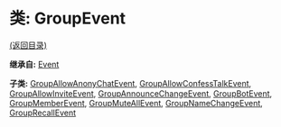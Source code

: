 # 类: GroupEvent  
[(返回目录)](README.md)  
  
**继承自:** [Event](Event.md)  
  
**子类:** [GroupAllowAnonyChatEvent](GroupAllowAnonyChatEvent.md), [GroupAllowConfessTalkEvent](GroupAllowConfessTalkEvent.md), [GroupAllowInviteEvent](GroupAllowInviteEvent.md), [GroupAnnounceChangeEvent](GroupAnnounceChangeEvent.md), [GroupBotEvent](GroupBotEvent.md), [GroupMemberEvent](GroupMemberEvent.md), [GroupMuteAllEvent](GroupMuteAllEvent.md), [GroupNameChangeEvent](GroupNameChangeEvent.md), [GroupRecallEvent](GroupRecallEvent.md)  
  

